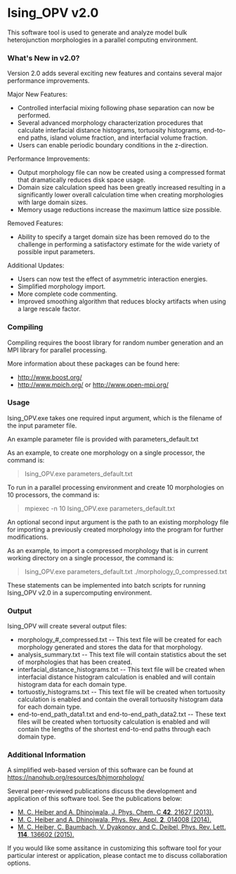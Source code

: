 Ising_OPV v2.0
=========

This software tool is used to generate and analyze model bulk heterojunction morphologies in a parallel computing environment.

### What's New in v2.0?
Version 2.0 adds several exciting new features and contains several major performance improvements.

Major New Features:
- Controlled interfacial mixing following phase separation can now be performed.
- Several advanced morphology characterization procedures that calculate interfacial distance histograms, tortuosity histograms, end-to-end paths, island volume fraction, and interfacial volume fraction.
- Users can enable periodic boundary conditions in the z-direction.

Performance Improvements:
- Output morphology file can now be created using a compressed format that dramatically reduces disk space usage.
- Domain size calculation speed has been greatly increased resulting in a significantly lower overall calculation time when creating morphologies with large domain sizes.
- Memory usage reductions increase the maximum lattice size possible.

Removed Features:
- Ability to specify a target domain size has been removed do to the challenge in performing a satisfactory estimate for the wide variety of possible input parameters.

Additional Updates:
- Users can now test the effect of asymmetric interaction energies.
- Simplified morphology import.
- More complete code commenting.
- Improved smoothing algorithm that reduces blocky artifacts when using a large rescale factor.

### Compiling
Compiling requires the boost library for random number generation and an MPI library for parallel processing.

More information about these packages can be found here:
- http://www.boost.org/
- http://www.mpich.org/ or http://www.open-mpi.org/

### Usage
Ising_OPV.exe takes one required input argument, which is the filename of the input parameter file.

An example parameter file is provided with parameters_default.txt

As an example, to create one morphology on a single processor, the command is:
>    Ising_OPV.exe parameters_default.txt

To run in a parallel processing environment and create 10 morphologies on 10 processors, the command is:
>    mpiexec -n 10 Ising_OPV.exe parameters_default.txt

An optional second input argument is the path to an existing morphology file for importing a previously created morphology into the program for further modifications.

As an example, to import a compressed morphology that is in current working directory on a single processor, the command is:
>    Ising_OPV.exe parameters_default.txt ./morphology_0_compressed.txt

These statements can be implemented into batch scripts for running Ising_OPV v2.0 in a supercomputing environment.

### Output
Ising_OPV will create several output files:
- morphology_#_compressed.txt -- This text file will be created for each morphology generated and stores the data for that morphology.
- analysis_summary.txt -- This text file will contain statistics about the set of morphologies that has been created.  
- interfacial_distance_histograms.txt -- This text file will be created when interfacial distance histogram calculation is enabled and will contain histogram data for each domain type.
-  tortuostiy_histograms.txt -- This text file will be created when tortuosity calculation is enabled and contain the overall tortuosity histogram data for each domain type.
-  end-to-end_path_data1.txt and end-to-end_path_data2.txt -- These text files will be created when tortuosity calculation is enabled and will contain the lengths of the shortest end-to-end paths through each domain type.

### Additional Information
A simplified web-based version of this software can be found at https://nanohub.org/resources/bhjmorphology/

Several peer-reviewed publications discuss the development and application of this software tool.  See the publications below:
- [M. C. Heiber and A. Dhinojwala, J. Phys. Chem. C **42**, 21627 (2013).](http://pubs.acs.org/doi/abs/10.1021/jp403396v)
- [M. C. Heiber and A. Dhinojwala, Phys. Rev. Appl. **2**, 014008 (2014).](http://journals.aps.org/prapplied/abstract/10.1103/PhysRevApplied.2.014008)
- [M. C. Heiber, C. Baumbach, V. Dyakonov, and C. Deibel, Phys. Rev. Lett. **114**, 136602 (2015).](http://journals.aps.org/prl/abstract/10.1103/PhysRevLett.114.136602)

If you would like some assitance in customizing this software tool for your particular interest or application, please contact me to discuss collaboration options.

